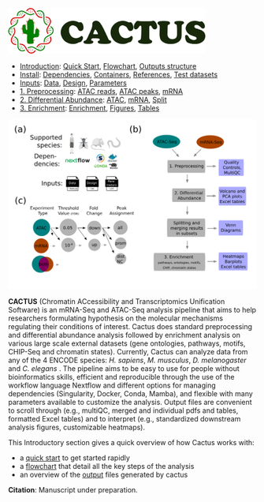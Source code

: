 
<img src="/docs/images/logo_cactus.png" width="400" />

* [Introduction](/README.md): [Quick Start](/docs/1_Intro/Quick_start.md), [Flowchart](/docs/1_Intro/Flowchart.md), [Outputs structure](/docs/1_Intro/Outputs_structure.md)
* [Install](/docs/2_Install/2_Install.md): [Dependencies](/docs/2_Install/Dependencies.md), [Containers](/docs/2_Install/Containers.md), [References](/docs/2_Install/References.md), [Test datasets](/docs/2_Install/Test_datasets.md)
* [Inputs](/docs/3_Inputs/3_Inputs.md): [Data](/docs/3_Inputs/Data.md), [Design](/docs/3_Inputs/Design.md), [Parameters](/docs/3_Inputs/Parameters.md)
* [1. Preprocessing](/docs/4_Prepro/4_Prepro.md): [ATAC reads](/docs/4_Prepro/ATAC_reads.md), [ATAC peaks](/docs/4_Prepro/ATAC_peaks.md), [mRNA](/docs/4_Prepro/mRNA.md)
* [2. Differential Abundance](/docs/5_DA/5_DA.md): [ATAC](/docs/5_DA/DA_ATAC.md), [mRNA](/docs/5_DA/DA_mRNA.md), [Split](/docs/5_DA/Split.md)
* [3. Enrichment](/docs/6_Enrich/6_Enrich.md): [Enrichment](/docs/6_Enrich/Enrichment.md), [Figures](/docs/6_Enrich/Figures.md), [Tables](/docs/6_Enrich/Tables.md)

[](END_OF_MENU)



![](/docs/images/1_Intro.png "Introduction")

**CACTUS** (Chromatin ACcessibility and Transcriptomics Unification Software) is an mRNA-Seq and ATAC-Seq analysis pipeline that aims to help researchers formulating hypothesis on the molecular mechanisms regulating their conditions of interest. Cactus does standard preprocessing and differential abundance analysis followed by enrichment analysis on various large scale external datasets (gene ontologies, pathways, motifs, CHIP-Seq and chromatin states). Currently, Cactus can analyze data from any of the 4 ENCODE species: *H. sapiens*, *M. musculus*, *D. melanogaster* and *C. elegans* . The pipeline aims to be easy to use for people without bioinformatics skills, efficient and reproducible through the use of the workflow language Nextflow and different options for managing dependencies (Singularity, Docker, Conda, Mamba), and flexible with many parameters available to customize the analysis. Output files are convenient to scroll through (e.g., multiQC, merged and individual pdfs and tables, formatted Excel tables) and to interpret (e.g., standardized downstream analysis figures, customizable heatmaps).

This Introductory section gives a quick overview of how Cactus works with:
 - a [quick start](/docs/1_Intro/Quick_start.md) to get started rapidly
 - a [flowchart](/docs/1_Intro/Flowchart.md) that detail all the key steps of the analysis
 - an overview of the [output](/docs/1_Intro/Outputs_structure.md) files generated by cactus 

 **Citation**: Manuscript under preparation.
